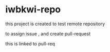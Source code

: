 # iwbkwi-repo

this project is created to test remote repository

to assign issue , and create pull-request


this is linked to pull-req
